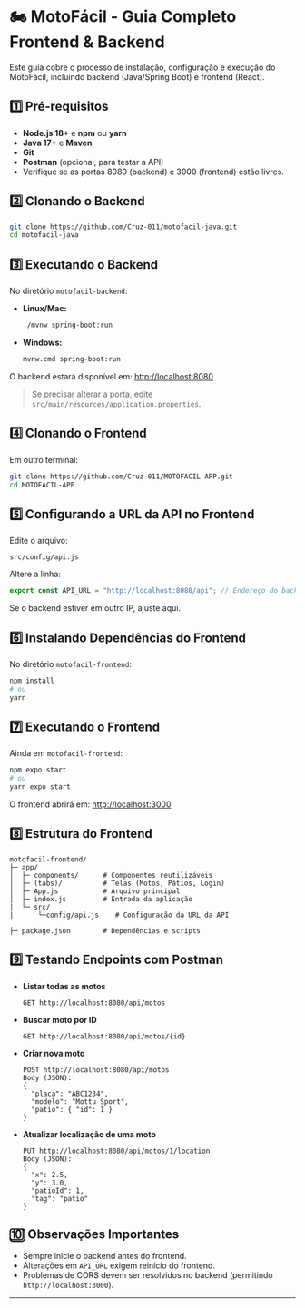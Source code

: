 # 🏍️ MotoFácil - Guia Completo Frontend & Backend

Este guia cobre o processo de instalação, configuração e execução do MotoFácil, incluindo backend (Java/Spring Boot) e frontend (React).

## 1️⃣ Pré-requisitos

- **Node.js 18+** e **npm** ou **yarn**
- **Java 17+** e **Maven**
- **Git**
- **Postman** (opcional, para testar a API)
- Verifique se as portas 8080 (backend) e 3000 (frontend) estão livres.

## 2️⃣ Clonando o Backend

```bash
git clone https://github.com/Cruz-011/motofacil-java.git
cd motofacil-java
```

## 3️⃣ Executando o Backend

No diretório `motofacil-backend`:

- **Linux/Mac:**
  ```bash
  ./mvnw spring-boot:run
  ```
- **Windows:**
  ```bash
  mvnw.cmd spring-boot:run
  ```

O backend estará disponível em: [http://localhost:8080](http://localhost:8080)

> Se precisar alterar a porta, edite `src/main/resources/application.properties`.

## 4️⃣ Clonando o Frontend

Em outro terminal:

```bash
git clone https://github.com/Cruz-011/MOTOFACIL-APP.git
cd MOTOFACIL-APP
```

## 5️⃣ Configurando a URL da API no Frontend

Edite o arquivo:

```
src/config/api.js
```

Altere a linha:

```js
export const API_URL = "http://localhost:8080/api"; // Endereço do backend
```

Se o backend estiver em outro IP, ajuste aqui.

## 6️⃣ Instalando Dependências do Frontend

No diretório `motofacil-frontend`:

```bash
npm install
# ou
yarn
```

## 7️⃣ Executando o Frontend

Ainda em `motofacil-frontend`:

```bash
npm expo start
# ou
yarn expo start
```

O frontend abrirá em: [http://localhost:3000](http://localhost:3000)

## 8️⃣ Estrutura do Frontend

```
motofacil-frontend/
├─ app/
│  ├─ components/      # Componentes reutilizáveis
│  ├─ (tabs)/          # Telas (Motos, Pátios, Login)
│  ├─ App.js           # Arquivo principal
│  ├─ index.js         # Entrada da aplicação
|  └─ src/
|      └─config/api.js    # Configuração da URL da API

├─ package.json        # Dependências e scripts
```

## 9️⃣ Testando Endpoints com Postman

- **Listar todas as motos**
  ```
  GET http://localhost:8080/api/motos
  ```

- **Buscar moto por ID**
  ```
  GET http://localhost:8080/api/motos/{id}
  ```

- **Criar nova moto**
  ```
  POST http://localhost:8080/api/motos
  Body (JSON):
  {
    "placa": "ABC1234",
    "modelo": "Mottu Sport",
    "patio": { "id": 1 }
  }
  ```

- **Atualizar localização de uma moto**
  ```
  PUT http://localhost:8080/api/motos/1/location
  Body (JSON):
  {
    "x": 2.5,
    "y": 3.0,
    "patioId": 1,
    "tag": "patio"
  }
  ```

## 🔟 Observações Importantes

- Sempre inicie o backend antes do frontend.
- Alterações em `API_URL` exigem reinício do frontend.
- Problemas de CORS devem ser resolvidos no backend (permitindo `http://localhost:3000`).

---
